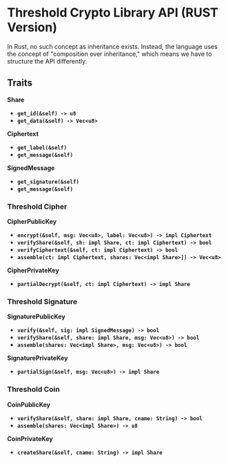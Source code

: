 # Threshold Crypto Library API (RUST Version)

In Rust, no such concept as inheritance exists. Instead, the language uses the concept of "composition over inheritance," which means we have to structure the API differently.

## Traits

**Share** <br>
- **`get_id(&self) -> u8`**
- **`get_data(&self) -> Vec<u8>`**

**Ciphertext**<br>
- **`get_label(&self)`**
- **`get_message(&self)`**

**SignedMessage**<br>
- **`get_signature(&self)`**
- **`get_message(&self)`**

### Threshold Cipher

**CipherPublicKey**<br>
- **`encrypt(&self, msg: Vec<u8>, label: Vec<u8>) -> impl Ciphertext`**
- **`verifyShare(&self, sh: impl Share, ct: impl Ciphertext) -> bool`**
- **`verifyCiphertext(&self, ct: impl Ciphertext) -> bool`**
- **`assemble(ct: impl Ciphertext, shares: Vec<impl Share>]) -> Vec<u8>`**

**CipherPrivateKey**<br>
- **`partialDecrypt(&self, ct: impl Ciphertext) -> impl Share`**

### Threshold Signature

**SignaturePublicKey**<br>
- **`verify(&self, sig: impl SignedMessage) -> bool`**
- **`verifyShare(&self, share: impl Share, msg: Vec<u8>) -> bool`**
- **`assemble(shares: Vec<impl Share>, msg: Vec<u8>) -> bool`**

**SignaturePrivateKey**<br>
- **`partialSign(&self, msg: Vec<u8>) -> impl Share`**

### Threshold Coin

**CoinPublicKey**<br>
- **`verifyShare(&self, share: impl Share, cname: String) -> bool`**
- **`assemble(shares: Vec<impl Share>) -> u8`**

**CoinPrivateKey**<br>
- **`createShare(&self, cname: String) -> impl Share`**
